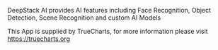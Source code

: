 
DeepStack AI provides AI features including Face Recognition, Object Detection, Scene Recognition and custom AI Models

This App is supplied by TrueCharts, for more information please visit https://truecharts.org
